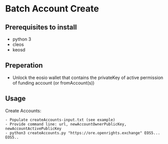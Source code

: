 # Batch Account Create

## Prerequisites to install
- python 3
- cleos
- keosd

## Preperation
- Unlock the eosio wallet that contains the privateKey of active permission of funding account (or fromAccount(s))

## Usage
Create Accounts:

    - Populate createAccounts-input.txt (see example)
    - Provide command line: url, newAccountOwnerPublicKey, newAccountActivePublicKey
    - python3 createAccounts.py "https://ore.openrights.exchange" EOS5... EOS5..
